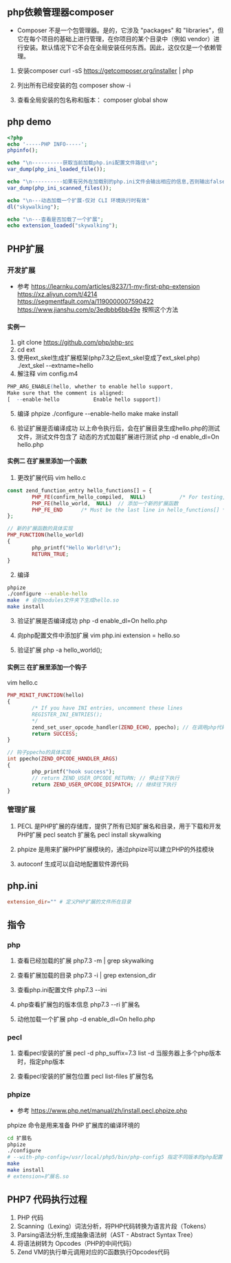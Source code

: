 ## php依赖管理器composer
- Composer 不是一个包管理器。是的，它涉及 "packages" 和 "libraries"，但它在每个项目的基础上进行管理，在你项目的某个目录中（例如 vendor）进行安装。默认情况下它不会在全局安装任何东西。因此，这仅仅是一个依赖管理。
1. 安装composer
curl -sS https://getcomposer.org/installer | php

2. 列出所有已经安装的包
composer show -i

3. 查看全局安装的包名称和版本：
composer global show

## php demo
```php
<?php
echo '-----PHP INFO-----';
phpinfo();

echo "\n----------获取当前加载php.ini配置文件路径\n";
var_dump(php_ini_loaded_file());  

echo "\n----------如果有另外在加载别的php.ini文件会输出相应的信息,否则输出false\n";
var_dump(php_ini_scanned_files());

echo "\n---动态加载一个扩展-仅对 CLI 环境执行时有效"    
dl("skywalking");

echo "\n---查看是否加载了一个扩展";
echo extension_loaded("skywalking");
```
## PHP扩展
### 开发扩展
- 参考
https://learnku.com/articles/8237/1-my-first-php-extension
https://xz.aliyun.com/t/4214  
https://segmentfault.com/a/1190000007590422
https://www.jianshu.com/p/3edbbb6bb49e 按照这个方法
#### 实例一
1. git clone https://github.com/php/php-src
2. cd ext
3. 使用ext_skel生成扩展框架(php7.3之后ext_skel变成了ext_skel.php)
./ext_skel --extname=hello  
4. 解注释 vim config.m4 
```m4
PHP_ARG_ENABLE(hello, whether to enable hello support,
Make sure that the comment is aligned:
[  --enable-hello           Enable hello support])
```
5. 编译
phpize 
./configure --enable-hello
make
make install

5. 验证扩展是否编译成功
以上命令执行后，会在扩展目录生成hello.php的测试文件，测试文件包含了 动态的方式加载扩展进行测试
php -d enable_dl=On hello.php

#### 实例二 在扩展里添加一个函数
1. 更改扩展代码 vim hello.c
```php
const zend_function_entry hello_functions[] = {
        PHP_FE(confirm_hello_compiled,  NULL)           /* For testing, remove later. */
        PHP_FE(hello_world,  NULL)  // 添加一个新的扩展函数
        PHP_FE_END      /* Must be the last line in hello_functions[] */
};

// 新的扩展函数的具体实现
PHP_FUNCTION(hello_world)
{
        php_printf("Hello World!\n");
        RETURN_TRUE;
}
```
2. 编译
```bash
phpize 
./configure --enable-hello
make  # 会在modules文件夹下生成hello.so
make install
```
3. 验证扩展是否编译成功
php -d enable_dl=On hello.php

4. 向php配置文件中添加扩展
vim php.ini
extension = hello.so

5. 验证扩展
php -a
hello_world();

#### 实例三 在扩展里添加一个钩子
vim hello.c 
```php
PHP_MINIT_FUNCTION(hello)
{
        /* If you have INI entries, uncomment these lines
        REGISTER_INI_ENTRIES();
        */
        zend_set_user_opcode_handler(ZEND_ECHO, ppecho); // 在调用php代码前添加一个钩子ppecho
        return SUCCESS;
}

// 钩子ppecho的具体实现
int ppecho(ZEND_OPCODE_HANDLER_ARGS)
{
        php_printf("hook success");
        // return ZEND_USER_OPCODE_RETURN; // 停止往下执行
        return ZEND_USER_OPCODE_DISPATCH; // 继续往下执行
}

```
### 管理扩展
1. PECL 是PHP扩展的存储库，提供了所有已知扩展名和目录，用于下载和开发PHP扩展
pecl seatch 扩展名
pecl install skywalking

2. phpize 是用来扩展PHP扩展模块的，通过phpize可以建立PHP的外挂模块

3. autoconf 生成可以自动地配置软件源代码

## php.ini
```conf
extension_dir="" # 定义PHP扩展的文件所在目录
```

## 指令
### php
1. 查看已经加载的扩展
php7.3 -m | grep skywalking

2. 查看扩展加载的目录
php7.3 -i | grep extension_dir

3. 查看php.ini配置文件
php7.3 --ini

4. php查看扩展包的版本信息 
php7.3 --ri 扩展名 

5. 动他加载一个扩展
php -d enable_dl=On hello.php
### pecl
1. 查看pecl安装的扩展
pecl  -d php_suffix=7.3 list
-d 当服务器上多个php版本时，指定php版本

2. 查看pecl安装的扩展包位置
pecl  list-files 扩展包名

### phpize
- 参考
https://www.php.net/manual/zh/install.pecl.phpize.php

phpize 命令是用来准备 PHP 扩展库的编译环境的
```bash
cd 扩展名
phpize
./configure
# --with-php-config=/usr/local/php5/bin/php-config5 指定不同版本的php配置
make
make install
# extension=扩展名.so 
```

## PHP7 代码执行过程
1. PHP 代码
2. Scanning（Lexing）词法分析，将PHP代码转换为语言片段（Tokens）
3. Parsing语法分析,生成抽象语法树（AST - Abstract Syntax Tree）
4. 将语法树转为 Opcodes（PHP的中间代码）
5. Zend VM的执行单元调用对应的C函数执行Opcodes代码
